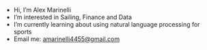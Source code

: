 -  Hi, I’m Alex Marinelli
-  I’m interested in Sailing, Finance and Data
-  I’m currently learning about using natural language processing for sports 
-  Email me: amarinelli4455@gmail.com

<!---
AlexMarinelli/AlexMarinelli is a ✨ special ✨ repository because its `README.md` (this file) appears on your GitHub profile.
You can click the Preview link to take a look at your changes.
--->
